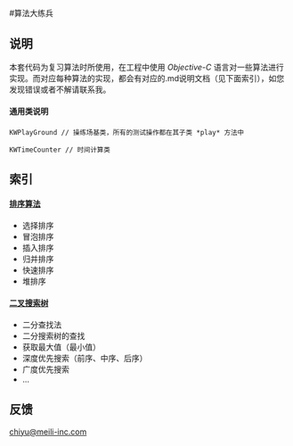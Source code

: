 #算法大练兵

## 说明

本套代码为复习算法时所使用，在工程中使用 *Objective-C* 语言对一些算法进行实现。而对应每种算法的实现，都会有对应的.md说明文档（见下面索引），如您发现错误或者不解请联系我。

#### 通用类说明

```
KWPlayGround // 操练场基类，所有的测试操作都在其子类 *play* 方法中

KWTimeCounter // 时间计算类
```

## 索引

#### [排序算法](https://github.com/kevin-ma/Algorithms-oc/blob/master/README_FILES/Sort.md)

* 选择排序
* 冒泡排序
* 插入排序
* 归并排序
* 快速排序
* 堆排序

#### [二叉搜索树](https://github.com/kevin-ma/Algorithms-oc/blob/master/README_FILES/BinarySearchTree.md)

* 二分查找法
* 二分搜索树的查找
* 获取最大值（最小值）
* 深度优先搜索（前序、中序、后序）
* 广度优先搜索
* ...

## 反馈

[chiyu@meili-inc.com](mailto://chiyu@meili-inc.com)


